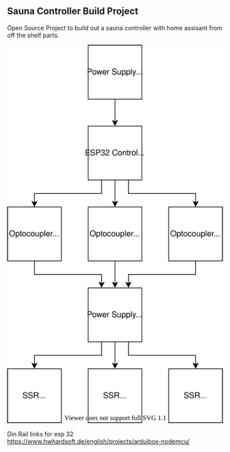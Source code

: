 ## Sauna Controller Build Project
Open Source Project to build out a sauna controller with home assisant from off the shelf parts. 

<img src="./Sauna Controller.svg">



Din Rail links for esp 32
https://www.hwhardsoft.de/english/projects/arduibox-nodemcu/
